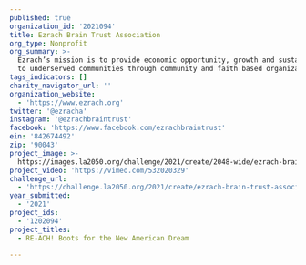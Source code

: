 ```yaml
---
published: true
organization_id: '2021094'
title: Ezrach Brain Trust Association
org_type: Nonprofit
org_summary: >-
  Ezrach’s mission is to provide economic opportunity, growth and sustainability
  to underserved communities through community and faith based organizations.
tags_indicators: []
charity_navigator_url: ''
organization_website:
  - 'https://www.ezrach.org'
twitter: '@ezracha'
instagram: '@ezrachbraintrust'
facebook: 'https://www.facebook.com/ezrachbraintrust'
ein: '842674492'
zip: '90043'
project_image: >-
  https://images.la2050.org/challenge/2021/create/2048-wide/ezrach-brain-trust-association.jpg
project_video: 'https://vimeo.com/532020329'
challenge_url:
  - 'https://challenge.la2050.org/2021/create/ezrach-brain-trust-association/'
year_submitted:
  - '2021'
project_ids:
  - '1202094'
project_titles:
  - RE-ACH! Boots for the New American Dream

---
```

